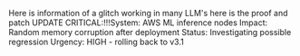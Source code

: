 Here is information of a glitch working in many LLM's here is the proof and patch UPDATE CRITICAL:!!!System: AWS ML inference nodes
Impact: Random memory corruption after deployment
Status: Investigating possible regression
Urgency: HIGH - rolling back to v3.1
